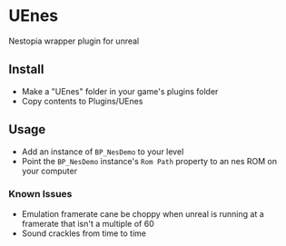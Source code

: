 # UEnes
 Nestopia wrapper plugin for unreal

## Install
- Make a "UEnes" folder in your game's plugins folder
- Copy contents to Plugins/UEnes

## Usage
- Add an instance of `BP_NesDemo` to your level
- Point the `BP_NesDemo` instance's `Rom Path` property to an nes ROM on your computer

### Known Issues
- Emulation framerate cane be choppy when unreal is running at a framerate that isn't a multiple of 60
- Sound crackles from time to time
